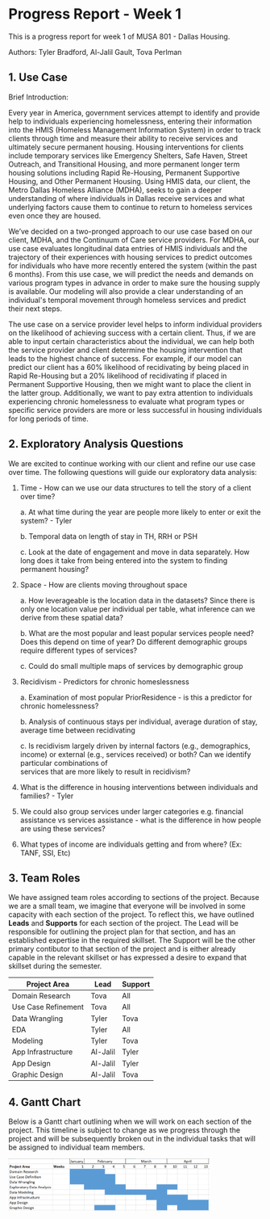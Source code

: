 # Progress Report - Week 1

This is a progress report for week 1 of MUSA 801 - Dallas Housing. 

Authors: Tyler Bradford, Al-Jalil Gault, Tova Perlman

## 1. Use Case

Brief Introduction: 

Every year in America, government services attempt to identify and provide help to individuals experiencing homelessness, entering their information into the HMIS (Homeless Management Information System) in order to track clients through time and measure their ability to receive services and ultimately secure permanent housing. Housing interventions for clients include temporary services like Emergency Shelters, Safe Haven, Street Outreach, and Transitional Housing, and  more permanent longer term housing solutions including Rapid Re-Housing, Permanent Supportive Housing, and Other Permanent Housing. Using HMIS data, our client, the Metro Dallas Homeless Alliance (MDHA), seeks to gain a deeper understanding of where individuals in Dallas receive services and what underlying factors cause them to continue to return to homeless services even once they are housed. 

We’ve decided on a two-pronged approach to our use case based on our client, MDHA, and the Continuum of Care service providers. For MDHA, our use case evaluates longitudinal data entries of HMIS individuals and the trajectory of their experiences with housing services to predict outcomes for  individuals who have more recently entered the system (within the past 6 months). From this use case, we will predict the needs and demands on various program types in advance in order to make sure the housing supply is available. Our modeling will also provide a clear understanding of an individual's temporal movement through homeless services and predict their next steps.

The use case on a service provider level helps to inform individual providers on the likelihood of achieving success with a certain client. Thus, if we are able to input certain characteristics about the individual, we can help both the service provider and client determine the housing intervention that leads to the highest chance of success. For example, if our model can predict our client has a 60% likelihood of recidivating by being placed in Rapid Re-Housing but a 20% likelihood of recidivating if placed in Permanent Supportive Housing, then we might want to place the client in the latter group. Additionally, we want to pay extra attention to individuals experiencing chronic homelessness to evaluate what program types or specific service providers are more or less successful in housing individuals for long periods of time. 


## 2. Exploratory Analysis Questions

We are excited to continue working with our client and refine our use case over time. The following questions will guide our exploratory data analysis:
1. Time - How can we use our data structures to tell the story of a client over time? 

      a. At what time during the year are people more likely to enter or exit the system? - Tyler
      
      b. Temporal data on length of stay in TH, RRH or PSH
      
      c. Look at the date of engagement and move in data separately. How long does it take from being entered into the system to finding permanent housing?
      
2. Space - How are clients moving throughout space

    a. How leverageable is the location data in the datasets? Since there is only one location value per individual per table, what inference can we derive from these spatial data?
    
    b. What are the most popular and least popular services people need? Does this depend on time of year? Do different demographic groups require different types of services? 
    
    c. Could do small multiple maps of services by demographic group
    
3. Recidivism - Predictors for chronic homeslessness 

    a. Examination of most popular PriorResidence - is this a predictor for chronic homelessness?
    
    b. Analysis of continuous stays per individual, average duration of stay, average time between recidivating
    
    c. Is recidivism largely driven by internal factors (e.g., demographics, income) or external (e.g., services received) or both? Can we identify particular combinations of     
    services that are more likely to result in recidivism?

4. What is the difference in housing interventions between individuals and families? - Tyler 

5. We could also group services under larger categories e.g. financial assistance vs services assistance - what is the difference in how people are using these services?

6. What types of income are individuals getting and from where? (Ex: TANF, SSI, Etc)


## 3. Team Roles

We have assigned team roles according to sections of the project. Because we are a small team, we imagine that everyone will be involved in some capacity with each section of the project. To reflect this, we have outlined **Leads** and **Supports** for each section of the project. The Lead will be responsible for outlining the project plan for that section, and has an established expertise in the required skillset. The Support will be the other primary contibutor to that section of the project and is either already capable in the relevant skillset or has expressed a desire to expand that skillset during the semester.  

| Project Area      | Lead | Support |
| ----------- | ----------- | --------|
| Domain Research      | Tova       | All |
| Use Case Refinement   | Tova        | All| 
| Data Wrangling      | Tyler       | Tova |
| EDA   | Tyler        | All| 
| Modeling      | Tyler       | Tova |
| App Infrastructure   | Al-Jalil        | Tyler| 
| App Design    | Al-Jalil       | Tyler |
| Graphic Design  | Al-Jalil        | Tova| 

## 4. Gantt Chart

Below is a Gantt chart outlining when we will work on each section of the project. This timeline is subject to change as we progress through the project and will be subsequently broken out in the individual tasks that will be assigned to individual team members. 

<img src="images\WeeklyGanttChart.png" width=400>
